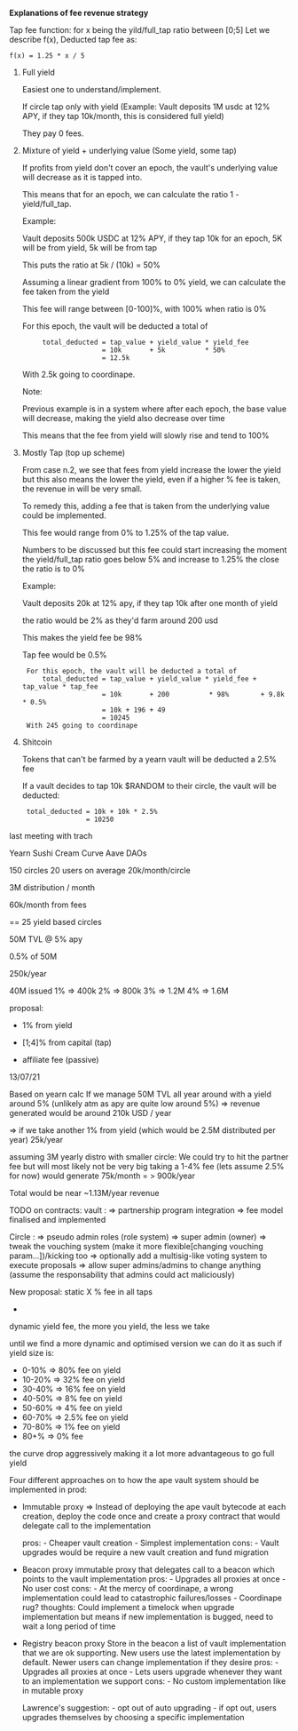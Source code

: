 **Explanations of fee revenue strategy**

Tap fee function:
	for x being the yild/full_tap ratio between [0;5]
	Let we describe f(x), Deducted tap fee as: 
    
	f(x) = 1.25 * x / 5

1. Full yield

	Easiest one to understand/implement.
    
	If circle tap only with yield (Example: Vault deposits 1M usdc at 12% APY, if they tap 10k/month, this is considered full yield)
    
	They pay 0 fees.

2. Mixture of yield + underlying value (Some yield, some tap)

	If profits from yield don't cover an epoch, the vault's underlying value will decrease as it is tapped into.
    
	This means that for an epoch, we can calculate the ratio 1 - yield/full_tap. 
    
	Example:
    
      Vault deposits 500k USDC at 12% APY, if they tap 10k for an epoch, 5K will be from yield, 5k will be from tap
    
      This puts the ratio at 5k / (10k) = 50%
    
      Assuming a linear gradient from 100% to 0% yield, we can calculate the fee taken from the yield
    
      This fee will range between [0-100]%, with 100% when ratio is 0%
    
      For this epoch, the vault will be deducted a total of
        
			total_deducted = tap_value + yield_value * yield_fee
						   = 10k       + 5k          * 50%
						   = 12.5k

    With 2.5k going to coordinape.
    
    Note:
    
    Previous example is in a system where after each epoch, the base value will decrease, making the yield also decrease over time

    This means that the fee from yield will slowly rise and tend to 100%

3. Mostly Tap (top up scheme)

	From case n.2, we see that fees from yield increase the lower the yield but this also means the lower the yield, even if a higher % fee is taken, the revenue in will be very small.
    
	To remedy this, adding a fee that is taken from the underlying value could be implemented.
    
	This fee would range from 0% to 1.25% of the tap value.
    
	Numbers to be discussed but this fee could start increasing the moment the yield/full_tap ratio goes below 5% and increase to 1.25% the close the ratio is to 0%

	Example:
    
    Vault deposits 20k at 12% apy, if they tap 10k after one month of yield
    
    the ratio would be 2% as they'd farm around 200 usd
    
    This makes the yield fee be 98%
    
    Tap fee would be 0.5%
    
		For this epoch, the vault will be deducted a total of
			total_deducted = tap_value + yield_value * yield_fee + tap_value * tap_fee
						   = 10k       + 200          * 98%        + 9.8k      * 0.5%
						   = 10k + 196 + 49
						   = 10245 
		With 245 going to coordinape

4. Shitcoin

	Tokens that can't be farmed by a yearn vault will be deducted a 2.5% fee
    
	If a vault decides to tap 10k $RANDOM to their circle, the vault will be deducted:
    
		total_deducted = 10k + 10k * 2.5%
					   = 10250



last meeting with trach


Yearn
Sushi
Cream
Curve
Aave
DAOs

150 circles
20 users on average
20k/month/circle

3M distribution / month


60k/month from fees


==
25 yield based circles

50M TVL @ 5% apy

0.5% of 50M 

250k/year

40M issued
1% => 400k
2% => 800k
3% => 1.2M
4% => 1.6M


proposal:
- 1% from yield
- [1;4]% from capital (tap)

- affiliate fee (passive)


13/07/21

Based on yearn calc
If we manage 50M TVL all year around with a yield around 5% (unlikely atm as apy are quite low around 5%)
=> revenue generated would be around 210k USD / year

=> if we take another 1% from yield (which would be 2.5M distributed per year)
	25k/year

assuming 3M yearly distro with smaller circle:
We could try to hit the partner fee but will most likely not be very big
taking a 1-4% fee (lets assume 2.5% for now) would generate 75k/month = > 900k/year

Total would be near ~1.13M/year revenue


TODO on contracts:
vault :
=> partnership program integration
=> fee model finalised and implemented

Circle :
=> pseudo admin roles (role system)
=> super admin (owner)
=> tweak the vouching system (make it more flexible[changing vouching param...])/kicking too
	=> optionally add a multisig-like voting system to execute proposals
	=> allow super admins/admins to change anything (assume the responsability that admins could act maliciously)



New proposal:
static X % fee in all taps

+ 

dynamic yield fee, the more you yield, the less we take



until we find a more dynamic and optimised version we can do it as such
if yield size is:
- 0-10%  => 80% fee on yield
- 10-20% => 32% fee on yield
- 30-40%  => 16% fee on yield
- 40-50% => 8% fee on yield
- 50-60%  => 4% fee on yield
- 60-70% => 2.5% fee on yield
- 70-80%  => 1% fee on yield
- 80+% => 0% fee 

the curve drop aggressively making it a lot more advantageous to go full yield




Four different approaches on to how the ape vault system should be implemented in prod:

- Immutable proxy => 
	Instead of deploying the ape vault bytecode at each creation, deploy the code once and create a proxy contract that would delegate call to the implementation

	pros:
		- Cheaper vault creation
		- Simplest implementation 
	cons:
		- Vault upgrades would be require a new vault creation and fund migration

<!-- - Mutable proxy =>
	Similar to immutable proxy, deploy a proxy that points to an ape vault implementation
	pros:
		- Allows user to upgrade the implementation whenever they want
		- Cheap vault upgrades UX side
		- Allows user to create custom vault implementations
	cons:
		- User could add a wrong or bugged implementation
		- Customg implementations may not be supported by protocol
		- Requires user interaction with technical calls -->

- Beacon proxy
	immutable proxy that delegates call to a beacon which points to the vault implementation
	pros:
		- Upgrades all proxies at once
		- No user cost
	cons:
		- At the mercy of coordinape, a wrong implementation could lead to catastrophic failures/losses
		- Coordinape rug?
	thoughts:
		Could implement a timelock when upgrade implementation but means if new implementation is bugged, need to wait a long period of time

- Registry beacon proxy
	Store in the beacon a list of vault implementation that we are ok supporting. New users use the latest implementation by default. Newer users can change implementation if they desire
	pros:
		- Upgrades all proxies at once
		- Lets users upgrade whenever they want to an implementation we support
	cons: 
		- No custom implementation like in mutable proxy

	Lawrence's suggestion:
		- opt out of auto upgrading
		- if opt out, users upgrades themselves by choosing a specific implementation